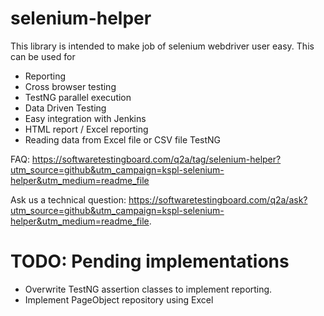 selenium-helper
===============

This library is intended to make job of selenium webdriver user easy. This can be used for

- Reporting
- Cross browser testing
- TestNG parallel execution
- Data Driven Testing
- Easy integration with Jenkins
- HTML report / Excel reporting
- Reading data from Excel file or CSV file TestNG

FAQ: https://softwaretestingboard.com/q2a/tag/selenium-helper?utm_source=github&utm_campaign=kspl-selenium-helper&utm_medium=readme_file


Ask us a technical question: https://softwaretestingboard.com/q2a/ask?utm_source=github&utm_campaign=kspl-selenium-helper&utm_medium=readme_file.

TODO: Pending implementations
=============================
* Overwrite TestNG assertion classes to implement reporting. 
* Implement PageObject repository using Excel
